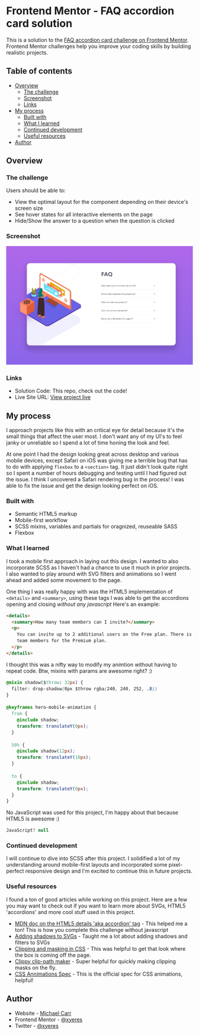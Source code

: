 # Frontend Mentor - FAQ accordion card solution

This is a solution to the [FAQ accordion card challenge on Frontend Mentor](https://www.frontendmentor.io/challenges/faq-accordion-card-XlyjD0Oam). Frontend Mentor challenges help you improve your coding skills by building realistic projects. 

## Table of contents

- [Overview](#overview)
  - [The challenge](#the-challenge)
  - [Screenshot](#screenshot)
  - [Links](#links)
- [My process](#my-process)
  - [Built with](#built-with)
  - [What I learned](#what-i-learned)
  - [Continued development](#continued-development)
  - [Useful resources](#useful-resources)
- [Author](#author)

## Overview

### The challenge

Users should be able to:

- View the optimal layout for the component depending on their device's screen size
- See hover states for all interactive elements on the page
- Hide/Show the answer to a question when the question is clicked

### Screenshot

![](./screenshot.jpg)

### Links

- Solution Code: This repo, check out the code!
- Live Site URL: [View project live](https://xyeres.github.io/faq-accordion-card-main/)

## My process
I approach projects like this with an critical eye for detail because it's the small things that affect the user most. I don't want any of my UI's to feel janky or unreliable so I spend a lot of time honing the look and feel. 

At one point I had the design looking great across desktop and various mobile devices, except Safari on iOS was giving me a terrible bug that has to do with applying `flexbox` to a `<section>` tag. It just didn't look quite right so I spent a number of hours debugging and testing until I had figured out the issue. I think I uncovered a Safari rendering bug in the process! I was able to fix the issue and get the design looking perfect on iOS.

### Built with

- Semantic HTML5 markup
- Mobile-first workflow
- SCSS mixins, variables and partials for oragnized, reuseable SASS
- Flexbox

### What I learned

I took a mobile first approach in laying out this design. I wanted to also incorporate SCSS as I haven't had a chance to use it much in prior projects.
I also wanted to play around with SVG filters and animations so I went ahead and added some movement to the page.

One thing I was really happy with was the HTML5 implementation of `<details>` and `<summary>`, using these tags I was able to get the accordions opening and closing *without any javascript*
Here's an example:
```html
<details>
  <summary>How many team members can I invite?</summary>
  <p>
    You can invite up to 2 additional users on the Free plan. There is no limit on
    team members for the Premium plan.
  </p>
</details>
```
I thought this was a nifty way to modify my animtion without having to repeat code.
Btw, mixins with params are awesome right? :)
```css
@mixin shadow($throw: 32px) {
  filter: drop-shadow(0px $throw rgba(240, 240, 252, .8))
}

@keyframes hero-mobile-animation {
  from {
    @include shadow;
    transform: translateY(0px);
  }

  50% {
    @include shadow(12px);
    transform: translateY(10px);
  }

  to {
    @include shadow;
    transform: translateY(0px);
  }
}
```
No JavaScript was used for this project, I'm happy about that because HTML5 is awesome :)
```js
JavaScript? null
```

### Continued development

I will continue to dive into SCSS after this project. I solidified a lot of my understanding around mobile-first layouts and incorporated some pixel-perfect responsive design and I'm excited to continue this in future projects.

### Useful resources
I found a ton of good articles while working on this project. Here are a few you may want to check out if you want to learn more about SVGs, HTML5 'accordions' and more cool stuff used in this project.
- [MDN doc on the HTML5 details 'aka accordion' tag](https://developer.mozilla.org/en-US/docs/Web/HTML/Element/details) - This helped me a ton! This is how you complete this challenge without javascript
- [Adding shadows to SVGs](https://css-tricks.com/adding-shadows-to-svg-icons-with-css-and-svg-filters/#:~:text=Shadows%20with%20CSS%20filters%20The%20trick%20to%20applying,with%202px%20of%20blur%2C%20and%20is%2040%25%20black.) - Taught me a lot about adding shadows and filters to SVGs
- [Clipping and masking in CSS](https://getflywheel.com/layout/css-svg-clipping-and-masking-techniques/) - This was helpful to get that look where the box is coming off the page. 
- [Clippy clip-path maker](https://bennettfeely.com/clippy/) - Super helpful for quickly making clipping masks on the fly.
- [CSS Annimations Spec](https://drafts.csswg.org/css-animations/#animation-timing-function) - This is the official spec for CSS animations, helpful!

## Author

- Website - [Michael Carr](https://www.linkedin.com/in/mxcarr/)
- Frontend Mentor - [@xyeres](https://www.frontendmentor.io/profile/xyeres)
- Twitter - [@xyeres](https://www.twitter.com/xyeres)
